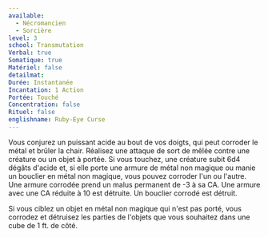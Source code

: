 ```yaml
---
available:
  - Nécromancien
  - Sorcière
level: 3
school: Transmutation
Verbal: true
Somatique: true
Matériel: false
detailmat: 
Durée: Instantanée
Incantation: 1 Action
Portée: Touché
Concentration: false
Rituel: false
englishname: Ruby-Eye Curse
---
```

Vous conjurez un puissant acide au bout de vos doigts, qui peut corroder le métal et brûler la chair. Réalisez une attaque de sort de mêlée contre une créature ou un objet à portée. Si vous touchez, une créature subit 6d4 dégâts d'acide et, si elle porte une armure de métal non magique ou manie un bouclier en métal non magique, vous pouvez corroder l'un ou l'autre. Une armure corrodée prend un malus permanent de -3 à sa CA. Une armure avec une CA réduite à 10 est détruite. Un bouclier corrodé est détruit.

Si vous ciblez un objet en métal non magique qui n'est pas porté, vous corrodez et détruisez les parties de l'objets que vous souhaitez dans une cube de 1 ft. de côté.
